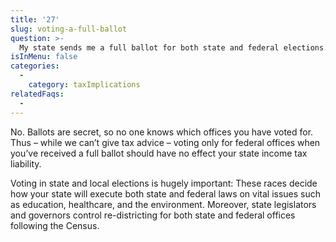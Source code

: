 ```yaml
---
title: '27'
slug: voting-a-full-ballot
question: >-
  My state sends me a full ballot for both state and federal elections. Do I protect myself from state income tax liability if I only vote for Federal offices?
isInMenu: false
categories:
  - 
    category: taxImplications
relatedFaqs:
  -
---
```

No. Ballots are secret, so no one knows which offices you have voted for. Thus – while we can’t give tax advice – voting only for federal offices when you’ve received a full ballot should have no effect your state income tax liability.

Voting in state and local elections is hugely important: These races decide how your state will execute both state and federal laws on vital issues such as education, healthcare, and the environment. Moreover, state legislators and governors control re-districting for both state and federal offices following the Census.